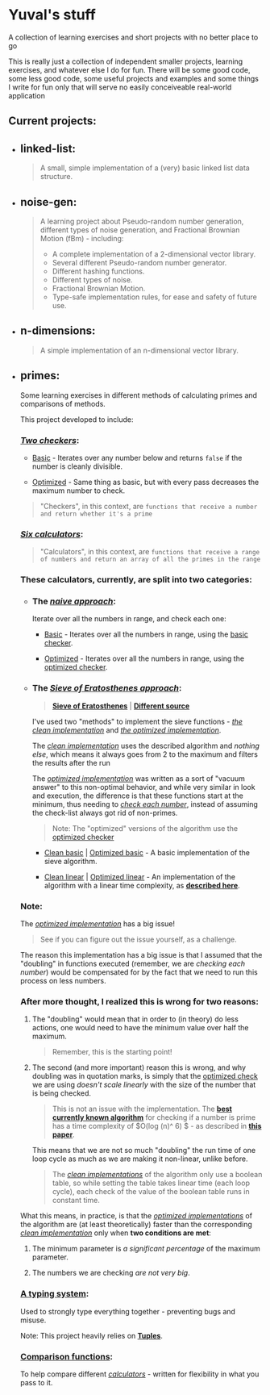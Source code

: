 # Yuval's stuff

A collection of learning exercises and short projects with no better place to go

This is really just a collection of independent smaller projects, learning exercises, and whatever else I do for fun.
There will be some good code, some less good code, some useful projects and examples and some things I write for fun only that will serve no easily conceiveable real-world application

## Current projects:

- ## linked-list:

  > A small, simple implementation of a (very) basic linked list data structure.

- ## noise-gen:

  > A learning project about Pseudo-random number generation, different types of noise generation, and Fractional Brownian Motion (fBm) - including:
  >
  > - A complete implementation of a 2-dimensional vector library.
  > - Several different Pseudo-random number generator.
  > - Different hashing functions.
  > - Different types of noise.
  > - Fractional Brownian Motion.
  > - Type-safe implementation rules, for ease and safety of future use.

- ## n-dimensions:

  > A simple implementation of an n-dimensional vector library.

- ## primes:

  Some learning exercises in different methods of calculating primes and comparisons of methods.

  This project developed to include:

  ### [_Two checkers_](src/primes/checkers/):

  - [Basic](src/primes/checkers/basic.ts) - Iterates over any number below and returns `false` if the number is cleanly divisible.

  - [Optimized](src/primes/checkers/optimized.ts) - Same thing as basic, but with every pass decreases the maximum number to check.

  > "Checkers", in this context, are `functions that receive a number and return whether it's a prime`

  ### [_Six calculators_](src/primes/calculators/):

  > "Calculators", in this context, are `functions that receive a range of numbers and return an array of all the primes in the range`

  ### These calculators, currently, are split into two categories:

  - ### The [_naive approach_](src/primes/calculators/naive-approach/):

    Iterate over all the numbers in range, and check each one:

    - [Basic](src/primes/calculators/naive-approach/basic.ts) - Iterates over all the numbers in range, using the [basic checker](src/primes/checkers/basic.ts).

    - [Optimized](src/primes/calculators/naive-approach/optimized.ts) - Iterates over all the numbers in range, using the [optimized checker](src/primes/checkers/optimized.ts).

  - ### The [_Sieve of Eratosthenes approach_](src/primes/calculators/sieve/):

    > [**Sieve of Eratosthenes**](https://en.wikipedia.org/wiki/Sieve_of_Eratosthenes) | [**Different source**](https://cp-algorithms.com/algebra/sieve-of-eratosthenes.html#asymptotic-analysis)

    I've used two "methods" to implement the sieve functions - [_the clean implementation_](src/primes/calculators/sieve/clean/) and [_the optimized implementation_](src/primes/calculators/sieve/optimized/).

    The [_clean implementation_](src/primes/calculators/sieve/clean/) uses the described algorithm and _nothing else_, which means it always goes from 2 to the maximum and filters the results after the run

    The [_optimized implementation_](src/primes/calculators/sieve/optimized/) was written as a sort of "vacuum answer" to this non-optimal behavior, and while very similar in look and execution, the difference is that these functions start at the minimum, thus needing to [_check each number_](src/primes/checkers/), instead of assuming the check-list always got rid of non-primes.

    > Note: The "optimized" versions of the algorithm use the [optimized checker](src/primes/checkers/optimized.ts)

    - [Clean basic](src/primes/calculators/sieve/clean/basic.ts) | [Optimized basic](src/primes/calculators/sieve/optimized/basic.ts) - A basic implementation of the sieve algorithm.

    - [Clean linear](src/primes/calculators/sieve/clean/linear.ts) | [Optimized linear](src/primes/calculators/sieve/optimized/linear.ts) - An implementation of the algorithm with a linear time complexity, as [**described here**](https://cp-algorithms.com/algebra/prime-sieve-linear.html).

  ### Note:

  The [_optimized implementation_](src/primes/calculators/sieve/optimized/) has a big issue!

  > See if you can figure out the issue yourself, as a challenge.

  The reason this implementation has a big issue is that I assumed that the "doubling" in functions executed (remember, we are _checking each number_) would be compensated for by the fact that we need to run this process on less numbers.

  ### After more thought, I realized this is wrong for two reasons:

  1.  The "doubling" would mean that in order to (in theory) do less actions, one would need to have the minimum value over half the maximum.
      > Remember, this is the starting point!
  2.  The second (and more important) reason this is wrong, and why doubling was in quotation marks, is simply that the [optimized check](src/primes/checkers/optimized.ts) we are using _doesn't scale linearly_ with the size of the number that is being checked.

      > This is not an issue with the implementation. The [**best currently known algorithm**](https://en.wikipedia.org/wiki/AKS_primality_test) for checking if a number is prime has a time complexity of $O(log (n)^ 6) $ - as described in [**this paper**](https://math.dartmouth.edu/~carlp/PDF/complexity12.pdf).

      This means that we are not so much "doubling" the run time of one loop cycle as much as we are making it non-linear, unlike before.

      > The [_clean implementations_](src/primes/calculators/sieve/clean/) of the algorithm only use a boolean table, so while setting the table takes linear time (each loop cycle), each check of the value of the boolean table runs in constant time.

  What this means, in practice, is that the [_optimized implementations_](src/primes/calculators/sieve/optimized/) of the algorithm are (at least theoretically) faster than the corresponding [_clean implementation_](src/primes/calculators/sieve/clean/) only when **two conditions are met**:

  1.  The minimum parameter is _a significant percentage_ of the maximum parameter.

  2.  The numbers we are checking _are not very big_.

  ### [A typing system](src/primes/types.ts):

  Used to strongly type everything together - preventing bugs and misuse.

  Note: This project heavily relies on [**Tuples**](https://www.w3schools.com/typescript/typescript_tuples.php).

  ### [Comparison functions](src/primes/utils/comparisons.ts):

  To help compare different [_calculators_](src/primes/calculators/) - written for flexibility in what you pass to it.
